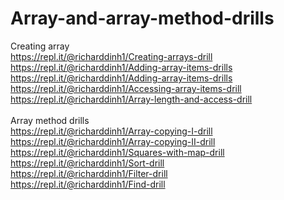 # Array-and-array-method-drills


Creating array
<br>
https://repl.it/@richarddinh1/Creating-arrays-drill
<br>
https://repl.it/@richarddinh1/Adding-array-items-drills
<br>
https://repl.it/@richarddinh1/Adding-array-items-drills
<br>
https://repl.it/@richarddinh1/Accessing-array-items-drill
<br>
https://repl.it/@richarddinh1/Array-length-and-access-drill
<br>
<br>
Array method drills
<br>
https://repl.it/@richarddinh1/Array-copying-I-drill
<br>
https://repl.it/@richarddinh1/Array-copying-II-drill
<br>
https://repl.it/@richarddinh1/Squares-with-map-drill
<br>
https://repl.it/@richarddinh1/Sort-drill
<br>
https://repl.it/@richarddinh1/Filter-drill
<br>
https://repl.it/@richarddinh1/Find-drill
